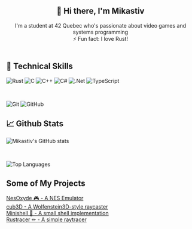 <h2 align="center">👋 Hi there, I'm Mikastiv</h2>

<div align="center">I'm a student at 42 Quebec who's passionate about video games and systems programming</div>

<div align="center">⚡ Fun fact: I love Rust!</div>

<br/>

<!-- ![mleblanc's 42 stats](https://badge42.herokuapp.com/api/stats/mleblanc) -->

## 💼 Technical Skills

![Rust](https://img.shields.io/badge/rust-%23000000.svg?style=for-the-badge&logo=rust&logoColor=white)
![C](https://img.shields.io/badge/c-%2300599C.svg?style=for-the-badge&logo=c&logoColor=white)
![C++](https://img.shields.io/badge/c++-%2300599C.svg?style=for-the-badge&logo=c%2B%2B&logoColor=white)
![C#](https://img.shields.io/badge/c%23-%23239120.svg?style=for-the-badge&logo=c-sharp&logoColor=white)
![.Net](https://img.shields.io/badge/.NET-5C2D91?style=for-the-badge&logo=.net&logoColor=white)
![TypeScript](https://img.shields.io/badge/typescript-%23007ACC.svg?style=for-the-badge&logo=typescript&logoColor=white)

<br/>

![Git](https://img.shields.io/badge/git-%23F05033.svg?style=for-the-badge&logo=git&logoColor=white)
![GitHub](https://img.shields.io/badge/github-%23121011.svg?style=for-the-badge&logo=github&logoColor=white)

## 📈 Github Stats

![Mikastiv's GitHub stats](https://github-readme-stats.vercel.app/api?username=mikastiv&show_icons=true&theme=radical&hide_border=true)

<br/>

![Top Languages](https://github-readme-stats.vercel.app/api/top-langs/?username=mikastiv&layout=compact&theme=radical&hide_border=true)

## Some of My Projects

<a href="https://github.com/Mikastiv/NesOxyde">NesOxyde 🎮 - A NES Emulator</a>
<br/>
<a href="https://github.com/Mikastiv/cub3D">cub3D - A Wolfenstein3D-style raycaster</a>
<br/>
<a href="https://github.com/Mikastiv/minishell">Minishell 🐚 - A small shell implementation</a>
<br/>
<a href="https://github.com/Mikastiv/rustracer">Rustracer ✏ - A simple raytracer</a>
